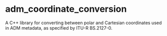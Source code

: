 # adm_coordinate_conversion
A C++ library for converting between polar and Cartesian coordinates used in ADM metadata, as specified by ITU-R BS.2127-0.
